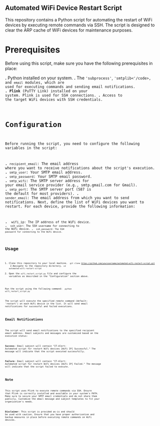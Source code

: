 ## Automated WiFi Device Restart Script
This repository contains a Python script for automating the restart of WiFi devices by executing remote commands via SSH. The script is designed to clear the ARP cache of WiFi devices for maintenance purposes.

# Prerequisites
Before using this script, make sure you have the following prerequisites in place:

**.** Python installed on your system.
**.** The <code>'subprocess'</code>, <code>'smtplib<'/code>, and <code>email</code> modules, which are used for executing commands and sending email notifications.
**.** **Plink** (PuTTY Link) installed on your system. Plink is used for SSH connections.
**.** Access to the target WiFi devices with SSH credentials.

# Configuration
Before running the script, you need to configure the following variables in the script:

**.**  <code>recipient_email</code>: The email address where you want to receive notifications about the script's execution.
**.**  <code>smtp_user</code>: Your SMTP email address.
**.**  <code>smtp_password</code>: Your SMTP email password.
**.**  <code>smtp_wifi</code>: The SMTP server address for your email service provider (e.g., smtp.gmail.com for Gmail).
**.**  <code>smtp_port</code>: The SMTP server port (587 is the default for most providers).
**.**  <code>sender_email</code>: The email address from which you want to send notifications.
Next, define the list of WiFi devices you want to restart. For each device, provide the following information:

**.**  <code> wifi_ip: The IP address of the WiFi device.
**.**  <code> ssh_user: The SSH username for connecting to the WiFi device.
**.**  <code> ssh_password: The SSH password for connecting to the WiFi device.
# Usage
1. Clone this repository to your local machine.
<code> git clone https://github.com/yourusername/automated-wifi-restart-script.git </code>
2.Navigate to the repository directory.
<code>cd automated-wifi-restart-script</code>
3. Open the <code>wifi_restart_script.py</code> file and configure the variables as described in the "Configuration" section above.

Run the script using the following command:
<code> python wifi_restart_script.py</code>

The script will execute the specified remote command (default: 'restart') on each WiFi device in the list. It will send email notifications for successful and failed executions.

## Email Notifications
The script will send email notifications to the specified recipient email address. Email subjects and messages are customized based on the execution status:

**Success**: Email subject will contain "IT-Alert: Automated script for restart WiFi devices [WiFi IP] Successful." The message will indicate that the script executed successfully.

**Failure**: Email subject will contain "IT-Alert: Automated script for restart WiFi devices [WiFi IP] Failed." The message will indicate that the script failed to execute.

## Note
This script uses Plink to execute remote commands via SSH. Ensure that Plink is correctly installed and available in your system's PATH.
Make sure to secure your SMTP email credentials and do not share them publicly.
Customize the email message and subject templates to fit your organization's needs.

**Disclaimer**: This script is provided as-is and should be used with caution. Ensure that you have proper authorization and backup measures in place before executing remote commands on WiFi devices.